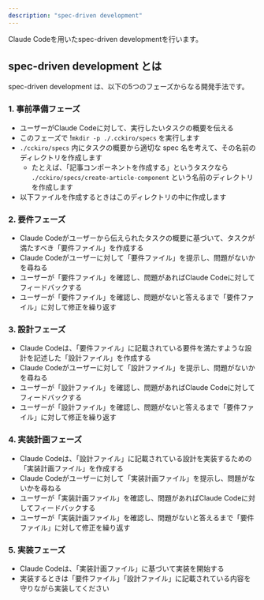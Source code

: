 ```yaml
---
description: "spec-driven development"
---
```


Claude Codeを用いたspec-driven developmentを行います。

## spec-driven development とは

spec-driven development は、以下の5つのフェーズからなる開発手法です。

### 1. 事前準備フェーズ

- ユーザーがClaude Codeに対して、実行したいタスクの概要を伝える
- このフェーズで !`mkdir -p ./.cckiro/specs`  を実行します
- `./cckiro/specs` 内にタスクの概要から適切な spec 名を考えて、その名前のディレクトリを作成します
    - たとえば、「記事コンポーネントを作成する」というタスクなら `./cckiro/specs/create-article-component` という名前のディレクトリを作成します
- 以下ファイルを作成するときはこのディレクトリの中に作成します

### 2. 要件フェーズ

- Claude Codeがユーザーから伝えられたタスクの概要に基づいて、タスクが満たすべき「要件ファイル」を作成する
- Claude Codeがユーザーに対して「要件ファイル」を提示し、問題がないかを尋ねる
- ユーザーが「要件ファイル」を確認し、問題があればClaude Codeに対してフィードバックする
- ユーザーが「要件ファイル」を確認し、問題がないと答えるまで「要件ファイル」に対して修正を繰り返す

### 3. 設計フェーズ

- Claude Codeは、「要件ファイル」に記載されている要件を満たすような設計を記述した「設計ファイル」を作成する
- Claude Codeがユーザーに対して「設計ファイル」を提示し、問題がないかを尋ねる
- ユーザーが「設計ファイル」を確認し、問題があればClaude Codeに対してフィードバックする
- ユーザーが「設計ファイル」を確認し、問題がないと答えるまで「要件ファイル」に対して修正を繰り返す

### 4. 実装計画フェーズ

- Claude Codeは、「設計ファイル」に記載されている設計を実装するための「実装計画ファイル」を作成する
- Claude Codeがユーザーに対して「実装計画ファイル」を提示し、問題がないかを尋ねる
- ユーザーが「実装計画ファイル」を確認し、問題があればClaude Codeに対してフィードバックする
- ユーザーが「実装計画ファイル」を確認し、問題がないと答えるまで「要件ファイル」に対して修正を繰り返す

### 5. 実装フェーズ

- Claude Codeは、「実装計画ファイル」に基づいて実装を開始する
- 実装するときは「要件ファイル」「設計ファイル」に記載されている内容を守りながら実装してください
